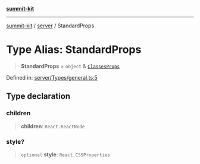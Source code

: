 [**summit-kit**](../../README.md)

***

[summit-kit](../../modules.md) / [server](../README.md) / StandardProps

# Type Alias: StandardProps

> **StandardProps** = `object` & [`ClassesProps`](ClassesProps.md)

Defined in: [server/Types/general.ts:5](https://github.com/andrewgremlich/summit-kit/blob/638739b445cfe5033b1c29bd6c92589d092d312a/src/react/server/Types/general.ts#L5)

## Type declaration

### children

> **children**: `React.ReactNode`

### style?

> `optional` **style**: `React.CSSProperties`
